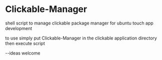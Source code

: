 # Clickable-Manager
shell script to manage clickable package manager for ubuntu touch app development

to use simply put Clickable-Manager in the clickable application directory then execute script

--ideas welcome
